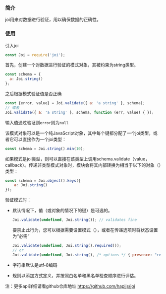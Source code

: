 ### 简介
joi用来对数据进行验证，用以确保数据的正确性。

### 使用

引入joi

```javascript
const Joi = require('joi');
```

首先，创建一个对数据进行验证的模式对象，其被约束为string类型。

```javascript
const schema = {
  a: Joi.string()
};
```

之后根据模式验证值是否正确

```javascript
const {error, value} = Joi.validate({ a: 'a string' }, schema);
// 或者
Joi.validate({ a: 'a string' }, schema, function (err, value) { });
```

输入值通过验证则`error`则为`null`

该模式对象可以是一个纯JavaScript对象，其中每个键都分配了一个joi类型，或者它可以直接作为一个joi类型：

```javascript
const schema = Joi.string().min(10);
```

如果模式是joi类型，则可以直接在该类型上调用schema.validate（value，callback）。传递非类型模式对象时，模块会将其内部转换为相当于以下的对象（）类型：

```javascript
const schema = Joi.object().keys({
    a: Joi.string()
});
```

验证模式时：

* 默认情况下，值（或对象的情况下的键）是可选的。

  ```javascript
  Joi.validate(undefined, Joi.string()); // validates fine
  ```

  要禁止此行为，您可以根据需要设置模式（），或者在传递选项时将状态设置为“必需”

  ```javascript
  Joi.validate(undefined, Joi.string().required());
  // or
  Joi.validate(undefined, Joi.string(), /* options */ { presence: "required" });
  ```

* 字符串默认是utf-8编码

* 规则以添加方式定义，并按照白名单和黑名单检查顺序进行评估。




注：更多api详细请看github仓库地址 https://github.com/hapijs/joi